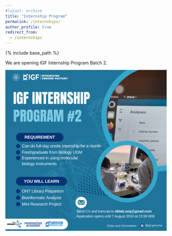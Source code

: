```yaml
---
#layout: archive
title: "Internship Program"
permalink: /internships/
author_profile: true
redirect_from:
  - /internships
---
```


{% include base_path %}

We are opening IGF Internship Program Batch 2.

![internship2](/images/internship2.png)
